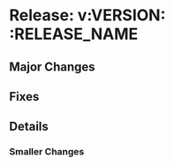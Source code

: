 # Release: v:VERSION: :RELEASE_NAME

## Major Changes

<!-- Describe the main changes on a high level. -->

## Fixes

<!-- Describe the main changes on a high level. -->
<!-- Do not care about minor changes like docs, refactor, or chore. -->

## Details

<!-- For each of the Major Changes create a section and describe them in detail. -->

### Smaller Changes

<!-- List the minor changes like docs, chore etc. -->